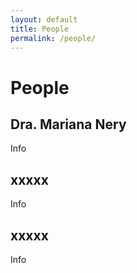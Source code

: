 ```yaml
---
layout: default
title: People
permalink: /people/
---
```


# People
## Dra. Mariana Nery
Info

## xxxxx
Info

## xxxxx
Info

